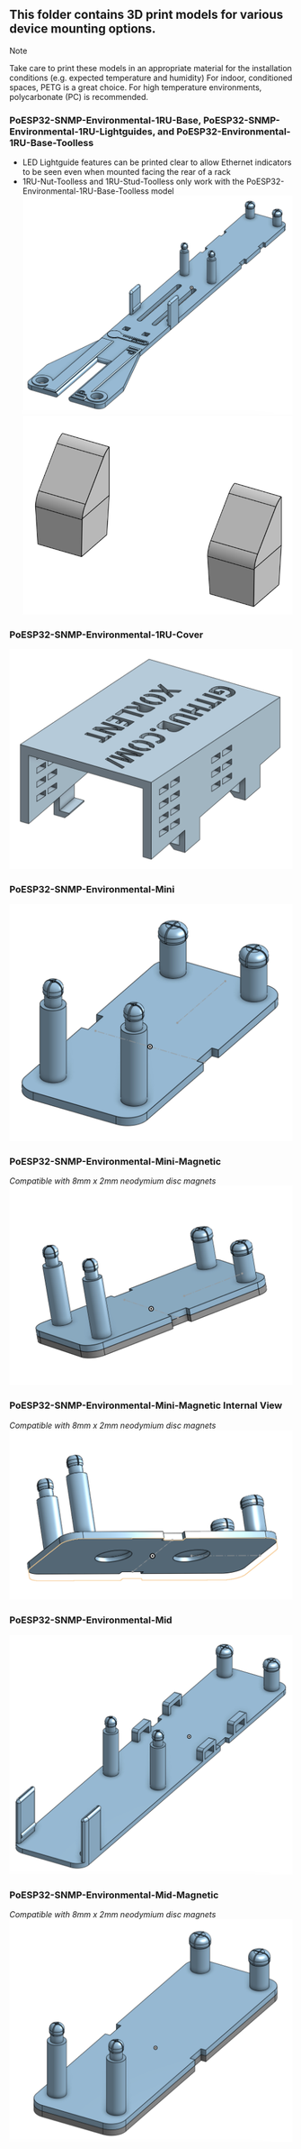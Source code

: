 ## This folder contains 3D print models for various device mounting options.
> [!NOTE]
> Take care to print these models in an appropriate material for the installation conditions (e.g. expected temperature and humidity)
> For indoor, conditioned spaces, PETG is a great choice.  For high temperature environments, polycarbonate (PC) is recommended.
### PoESP32-SNMP-Environmental-1RU-Base, PoESP32-SNMP-Environmental-1RU-Lightguides, and PoESP32-Environmental-1RU-Base-Toolless
  - LED Lightguide features can be printed clear to allow Ethernet indicators to be seen even when mounted facing the rear of a rack
  - 1RU-Nut-Toolless and 1RU-Stud-Toolless only work with the PoESP32-Environmental-1RU-Base-Toolless model
![PoESP32 1RU Model](https://github.com/Xorlent/PoESP32-SNMP-Environmental-Monitor/blob/main/3Dmodels/PoESP32-Env-1RU-Base.png)
![PoESP32 1RU Model](https://github.com/Xorlent/PoESP32-SNMP-Environmental-Monitor/blob/main/3Dmodels/PoESP32-Env-1RU-LED.png)
### PoESP32-SNMP-Environmental-1RU-Cover
![PoESP32 1RU Cover](https://github.com/Xorlent/PoESP32-SNMP-Environmental-Monitor/blob/main/3Dmodels/PoESP32-Env-1RU-Cover.png)
### PoESP32-SNMP-Environmental-Mini
![PoESP32 Mini Model](https://github.com/Xorlent/PoESP32-SNMP-Environmental-Monitor/blob/main/3Dmodels/PoESP32-Env-Mini.png)
### PoESP32-SNMP-Environmental-Mini-Magnetic
_Compatible with 8mm x 2mm neodymium disc magnets_
![PoESP32 Mini Magnetic Model](https://github.com/Xorlent/PoESP32-SNMP-Environmental-Monitor/blob/main/3Dmodels/PoESP32-Env-Mini-Magnet.png)
### PoESP32-SNMP-Environmental-Mini-Magnetic Internal View
_Compatible with 8mm x 2mm neodymium disc magnets_
![PoESP32 Mini Magnetic Internal View](https://github.com/Xorlent/PoESP32-SNMP-Environmental-Monitor/blob/main/3Dmodels/PoESP32-Env-Mini-Magnet-Core.png)
### PoESP32-SNMP-Environmental-Mid
![PoESP32 Mini Model](https://github.com/Xorlent/PoESP32-SNMP-Environmental-Monitor/blob/main/3Dmodels/PoESP32-Env-Mid.png)
### PoESP32-SNMP-Environmental-Mid-Magnetic
_Compatible with 8mm x 2mm neodymium disc magnets_
![PoESP32 Mini Magnetic Model](https://github.com/Xorlent/PoESP32-SNMP-Environmental-Monitor/blob/main/3Dmodels/PoESP32-Env-Mid-Magnet.png)
